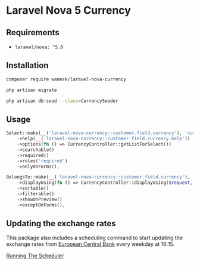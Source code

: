 # Laravel Nova 5 Currency



## Requirements

- `laravel/nova: ^5.0`


## Installation

```bash
composer require wamesk/laravel-nova-currency
```

```bash
php artisan migrate
```

```bash
php artisan db:seed --class=CurrencySeeder
```

## Usage

```php
Select::make(__('laravel-nova-currency::customer.field.currency'), 'currency_code')
    ->help(__('laravel-nova-currency::customer.field.currency.help'))
    ->options(fn () => CurrencyController::getListForSelect())
    ->searchable()
    ->required()
    ->rules('required')
    ->onlyOnForms(),

BelongsTo::make(__('laravel-nova-currency::customer.field.currency'), 'currency', Currency::class)
    ->displayUsing(fn () => CurrencyController::displayUsing($request, $this))
    ->sortable()
    ->filterable()
    ->showOnPreview()
    ->exceptOnForms(),
```

## Updating the exchange rates

This package also includes a scheduling command to start updating the exchange rates from [European Central Bank](https://www.ecb.europa.eu/stats/policy_and_exchange_rates/euro_reference_exchange_rates/html/index.en.html) every weekday at 16:15.

[Running The Scheduler](https://laravel.com/docs/9.x/scheduling#running-the-scheduler)
